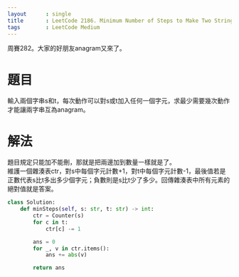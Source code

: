 ```yaml
---
layout      : single
title       : LeetCode 2186. Minimum Number of Steps to Make Two Strings Anagram II
tags 		: LeetCode Medium 
---
```

周賽282。大家的好朋友anagram又來了。

# 題目
輸入兩個字串s和t，每次動作可以對s或t加入任何一個字元，求最少需要幾次動作才能讓兩字串互為anagram。

# 解法
題目規定只能加不能刪，那就是把兩邊加到數量一樣就是了。  
維護一個雜湊表ctr，對s中每個字元計數+1，對t中每個字元計數-1，最後值若是正數代表s比t多出多少個字元；負數則是s比t少了多少。回傳雜湊表中所有元素的絕對值就是答案。

```python
class Solution:
    def minSteps(self, s: str, t: str) -> int:
        ctr = Counter(s)
        for c in t:
            ctr[c] -= 1

        ans = 0
        for _, v in ctr.items():
            ans += abs(v)

        return ans

```
